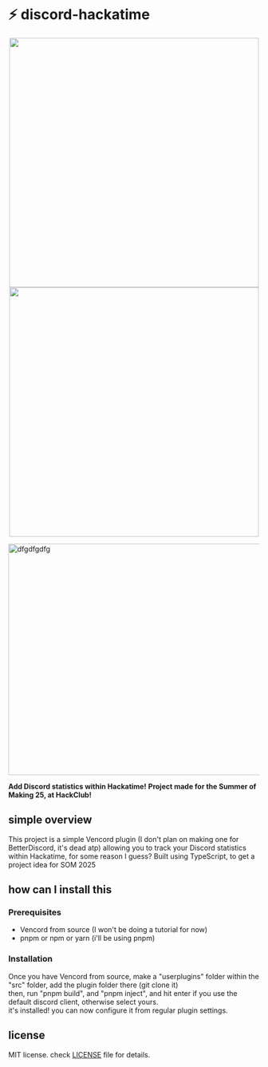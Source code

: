 # ⚡ discord-hackatime

<p align="center">
  <a href="https://example.com/auto-install">
    <img src="https://github.com/user-attachments/assets/0a9ed8d9-3d44-48f5-893c-2d99515d5ba5" width="500" />
  </a>
  <a href="https://example.com/source-install">
    <img src="https://github.com/user-attachments/assets/74b3d1de-63ce-478e-8639-736e61861936" width="500" />
  </a>
</p>

<img width="1385" height="464" alt="dfgdfgdfg" src="https://github.com/user-attachments/assets/045ae21b-d7a0-4793-9d39-4ee4c085afa1" />

**Add Discord statistics within Hackatime!**
**Project made for the Summer of Making 25, at HackClub!**

</div>

## simple overview
This project is a simple Vencord plugin (I don't plan on making one for BetterDiscord, it's dead atp) allowing you to track your Discord statistics within Hackatime, for some reason I guess?
Built using TypeScript, to get a project idea for SOM 2025

</div>

## how can I install this
### Prerequisites
- Vencord from source (I won't be doing a tutorial for now)
- pnpm or npm or yarn (i'll be using pnpm)

### Installation
Once you have Vencord from source, make a "userplugins" folder within the "src" folder, add the plugin folder there (git clone it)
<br>then, run "pnpm build", and "pnpm inject", and hit enter if you use the default discord client, otherwise select yours.
<br>it's installed! you can now configure it from regular plugin settings.

## license

MIT license. check [LICENSE](LICENSE) file for details.
